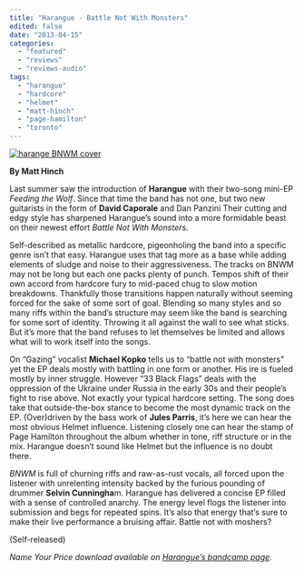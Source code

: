```yaml
---
title: "Harangue - Battle Not With Monsters"
edited: false
date: "2013-04-15"
categories:
  - "featured"
  - "reviews"
  - "reviews-audio"
tags:
  - "harangue"
  - "hardcore"
  - "helmet"
  - "matt-hinch"
  - "page-hamilton"
  - "toronto"
---
```


[![harange BNWM cover](http://www.hellbound.ca/wp-content/uploads/2013/04/harange-BNWM-cover.jpg)](http://www.hellbound.ca/wp-content/uploads/2013/04/harange-BNWM-cover.jpg)

**By Matt Hinch**

Last summer saw the introduction of **Harangue** with their two-song mini-EP _Feeding the Wolf_. Since that time the band has not one, but two new guitarists in the form of **David Caporale** and Dan Panzini Their cutting and edgy style has sharpened Harangue’s sound into a more formidable beast on their newest effort _Battle Not With Monsters_.

Self-described as metallic hardcore, pigeonholing the band into a specific genre isn’t that easy. Harangue uses that tag more as a base while adding elements of sludge and noise to their aggressiveness. The tracks on BNWM may not be long but each one packs plenty of punch. Tempos shift of their own accord from hardcore fury to mid-paced chug to slow motion breakdowns. Thankfully those transitions happen naturally without seeming forced for the sake of some sort of goal. Blending so many styles and so many riffs within the band’s structure may seem like the band is searching for some sort of identity. Throwing it all against the wall to see what sticks. But it’s more that the band refuses to let themselves be limited and allows what will to work itself into the songs.

On “Gazing” vocalist **Michael Kopko** tells us to “battle not with monsters” yet the EP deals mostly with battling in one form or another. His ire is fueled mostly by inner struggle. However “33 Black Flags” deals with the oppression of the Ukraine under Russia in the early 30s and their people’s fight to rise above. Not exactly your typical hardcore setting. The song does take that outside-the-box stance to become the most dynamic track on the EP. (Over)driven by the bass work of **Jules Parris**, it’s here we can hear the most obvious Helmet influence. Listening closely one can hear the stamp of Page Hamilton throughout the album whether in tone, riff structure or in the mix. Harangue doesn’t sound like Helmet but the influence is no doubt there.

_BNWM_ is full of churning riffs and raw-as-rust vocals, all forced upon the listener with unrelenting intensity backed by the furious pounding of drummer **Selvin Cunningha**m. Harangue has delivered a concise EP filled with a sense of controlled anarchy. The energy level flogs the listener into submission and begs for repeated spins. It’s also that energy that’s sure to make their live performance a bruising affair. Battle not with moshers?

(Self-released)

_Name Your Price download available on [Harangue’s bandcamp page](http://harangue.bandcamp.com/album/battle-not-with-monsters)._
